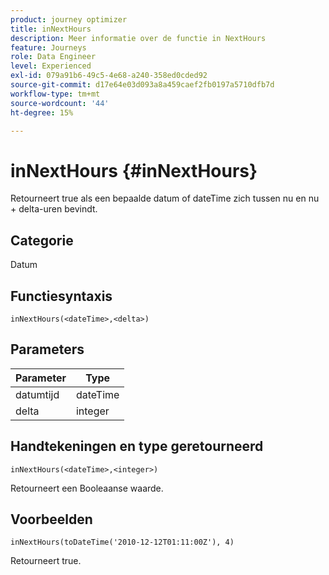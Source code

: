 ```yaml
---
product: journey optimizer
title: inNextHours
description: Meer informatie over de functie in NextHours
feature: Journeys
role: Data Engineer
level: Experienced
exl-id: 079a91b6-49c5-4e68-a240-358ed0cded92
source-git-commit: d17e64e03d093a8a459caef2fb0197a5710dfb7d
workflow-type: tm+mt
source-wordcount: '44'
ht-degree: 15%

---
```


# inNextHours {#inNextHours}

Retourneert true als een bepaalde datum of dateTime zich tussen nu en nu + delta-uren bevindt.

## Categorie

Datum

## Functiesyntaxis

`inNextHours(<dateTime>,<delta>)`

## Parameters

| Parameter | Type |
|-----------|------------------|
| datumtijd | dateTime |
| delta | integer |

## Handtekeningen en type geretourneerd

`inNextHours(<dateTime>,<integer>)`

Retourneert een Booleaanse waarde.

## Voorbeelden

`inNextHours(toDateTime('2010-12-12T01:11:00Z'), 4)`

Retourneert true.

